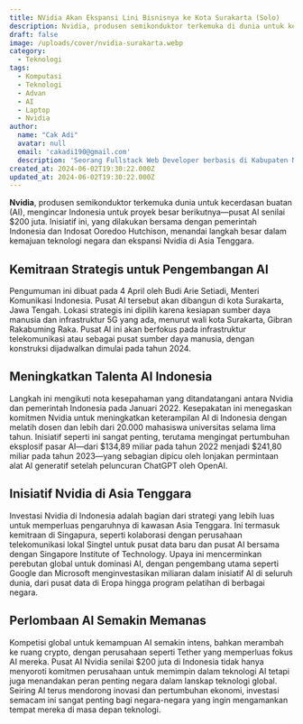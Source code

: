 ```yaml
---
title: NVidia Akan Ekspansi Lini Bisnisnya ke Kota Surakarta (Solo)
description: Nvidia, produsen semikonduktor terkemuka di dunia untuk kecerdasan buatan (AI), sedang mengincar Indonesia untuk proyek besar berikutnya—sebuah pusat AI senilai $200 juta. Inisiatif ini, yang bekerja sama dengan pemerintah Indonesia dan Indosat Ooredoo Hutchison, menandai langkah besar dalam kemajuan teknologi di negara tersebut serta ekspansi Nvidia di Asia Tenggara.
draft: false
image: /uploads/cover/nvidia-surakarta.webp
category:
  - Teknologi
tags:
  - Komputasi
  - Teknologi
  - Advan
  - AI
  - Laptop
  - Nvidia
author:
  name: "Cak Adi"
  avatar: null
  email: 'cakadi190@gmail.com'
  description: 'Seorang Fullstack Web Developer berbasis di Kabupaten Ngawi, dengan passion mendalam dalam desain dan teknologi. Kini, ia juga tengah mengeksplorasi ketertarikannya yang baru terhadap geografi, memperluas cakrawalanya dalam dunia yang penuh inspirasi dan inovasi.'
created_at: 2024-06-02T19:30:22.000Z
updated_at: 2024-06-02T19:30:22.000Z
---
```


**Nvidia**, produsen semikonduktor terkemuka dunia untuk kecerdasan buatan (AI), mengincar Indonesia untuk proyek besar berikutnya—pusat AI senilai $200 juta. Inisiatif ini, yang dilakukan bersama dengan pemerintah Indonesia dan Indosat Ooredoo Hutchison, menandai langkah besar dalam kemajuan teknologi negara dan ekspansi Nvidia di Asia Tenggara.

## Kemitraan Strategis untuk Pengembangan AI
Pengumuman ini dibuat pada 4 April oleh Budi Arie Setiadi, Menteri Komunikasi Indonesia. Pusat AI tersebut akan dibangun di kota Surakarta, Jawa Tengah. Lokasi strategis ini dipilih karena kesiapan sumber daya manusia dan infrastruktur 5G yang ada, menurut wali kota Surakarta, Gibran Rakabuming Raka. Pusat AI ini akan berfokus pada infrastruktur telekomunikasi atau sebagai pusat sumber daya manusia, dengan konstruksi dijadwalkan dimulai pada tahun 2024.

## Meningkatkan Talenta AI Indonesia
Langkah ini mengikuti nota kesepahaman yang ditandatangani antara Nvidia dan pemerintah Indonesia pada Januari 2022. Kesepakatan ini menegaskan komitmen Nvidia untuk meningkatkan keterampilan AI di Indonesia dengan melatih dosen dan lebih dari 20.000 mahasiswa universitas selama lima tahun. Inisiatif seperti ini sangat penting, terutama mengingat pertumbuhan eksplosif pasar AI—dari $134,89 miliar pada tahun 2022 menjadi $241,80 miliar pada tahun 2023—yang sebagian dipicu oleh lonjakan permintaan alat AI generatif setelah peluncuran ChatGPT oleh OpenAI.

## Inisiatif Nvidia di Asia Tenggara
Investasi Nvidia di Indonesia adalah bagian dari strategi yang lebih luas untuk memperluas pengaruhnya di kawasan Asia Tenggara. Ini termasuk kemitraan di Singapura, seperti kolaborasi dengan perusahaan telekomunikasi lokal Singtel untuk pusat data baru dan pusat AI bersama dengan Singapore Institute of Technology. Upaya ini mencerminkan perebutan global untuk dominasi AI, dengan pengembang utama seperti Google dan Microsoft menginvestasikan miliaran dalam inisiatif AI di seluruh dunia, dari pusat data di Eropa hingga program pelatihan di berbagai negara.

## Perlombaan AI Semakin Memanas
Kompetisi global untuk kemampuan AI semakin intens, bahkan merambah ke ruang crypto, dengan perusahaan seperti Tether yang memperluas fokus AI mereka. Pusat AI Nvidia senilai $200 juta di Indonesia tidak hanya menyoroti komitmen perusahaan untuk memimpin dalam teknologi AI tetapi juga menandakan peran penting negara dalam lanskap teknologi global. Seiring AI terus mendorong inovasi dan pertumbuhan ekonomi, investasi semacam ini sangat penting bagi negara-negara yang ingin mengamankan tempat mereka di masa depan teknologi.

